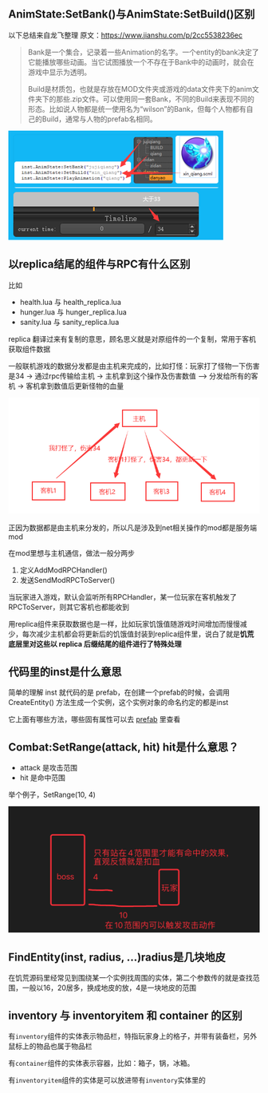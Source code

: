 ## AnimState:SetBank()与AnimState:SetBuild()区别

以下总结来自龙飞整理 原文：https://www.jianshu.com/p/2cc5538236ec

> Bank是一个集合，记录着一些Animation的名字。一个entity的bank决定了它能播放哪些动画。当它试图播放一个不存在于Bank中的动画时，就会在游戏中显示为透明。
>
> Build是材质包，也就是存放在MOD文件夹或游戏的data文件夹下的anim文件夹下的那些.zip文件。可以使用同一套Bank，不同的Build来表现不同的形态。比如说人物都是统一使用名为“wilson”的Bank，但每个人物都有自己的Build，通常与人物的prefab名相同。

![](images/20210730113726.png)

## 以replica结尾的组件与RPC有什么区别

比如

- health.lua 与 health_replica.lua
- hunger.lua 与 hunger_replica.lua
- sanity.lua 与 sanity_replica.lua

replica 翻译过来有复制的意思，顾名思义就是对原组件的一个复制，常用于客机获取组件数据

一般联机游戏的数据分发都是由主机来完成的，比如打怪：玩家打了怪物一下伤害是34 -> 通过rpc传输给主机 -> 主机拿到这个操作及伤害数值 —> 分发给所有的客机 -> 客机拿到数值后更新怪物的血量

![](images/20210726154546.png)

正因为数据都是由主机来分发的，所以凡是涉及到net相关操作的mod都是服务端mod

在mod里想与主机通信，做法一般分两步

1. 定义AddModRPCHandler()
2. 发送SendModRPCToServer()

当玩家进入游戏，默认会监听所有RPCHandler，某一位玩家在客机触发了RPCToServer，则其它客机也都能收到

用replica组件来获取数据也是一样，比如玩家饥饿值随游戏时间增加而慢慢减少，每次减少主机都会将更新后的饥饿值封装到replica组件里，说白了就是**饥荒底层里对这些以 replica 后缀结尾的组件进行了特殊处理**

## 代码里的inst是什么意思

简单的理解 inst 就代码的是 prefab，在创建一个prefab的时候，会调用 CreateEntity() 方法生成一个实例，这个实例对象的命名约定的都是inst

它上面有哪些方法，哪些固有属性可以去 [prefab](https://tomoya92.github.io/dstmod-tutorial/#/prefab) 里查看

## Combat:SetRange(attack, hit) hit是什么意思？

- attack 是攻击范围
- hit 是命中范围

举个例子，SetRange(10, 4)

![](images/20210731213345.png)

## FindEntity(inst, radius, ...)radius是几块地皮

在饥荒源码里经常见到围绕某一个实例找周围的实体，第二个参数传的就是查找范围，一般以16，20居多，换成地皮的放，4是一块地皮的范围

## inventory 与 inventoryitem 和 container 的区别

有`inventory`组件的实体表示物品栏，特指玩家身上的格子，并带有装备栏，另外鼠标上的物品也属于物品栏

有`container`组件的实体表示容器，比如：箱子，锅，冰箱。

有`inventoryitem`组件的实体是可以放进带有`inventory`实体里的













